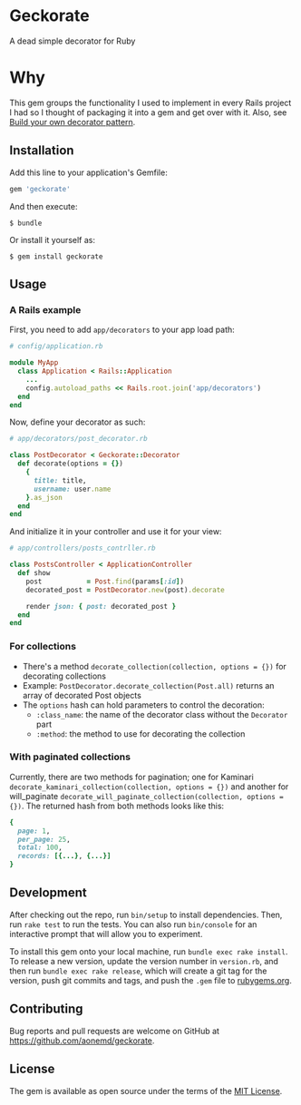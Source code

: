 # Geckorate

A dead simple decorator for Ruby

# Why

This gem groups the functionality I used to implement in every Rails project I
had so I thought of packaging it into a gem and get over with it. Also, see
[Build your own decorator pattern](https://pdabrowski.com/blog/build-your-own-decorator-pattern).

## Installation

Add this line to your application's Gemfile:

```ruby
gem 'geckorate'
```

And then execute:

    $ bundle

Or install it yourself as:

    $ gem install geckorate

## Usage

### A Rails example

First, you need to add `app/decorators` to your app load path:
```ruby
# config/application.rb

module MyApp
  class Application < Rails::Application
    ...
    config.autoload_paths << Rails.root.join('app/decorators')
  end
end

```

Now, define your decorator as such:
```ruby
# app/decorators/post_decorator.rb

class PostDecorator < Geckorate::Decorator
  def decorate(options = {})
    {
      title: title,
      username: user.name
    }.as_json
  end
end
```

And initialize it in your controller and use it for your view:
```ruby
# app/controllers/posts_contrller.rb

class PostsController < ApplicationController
  def show
    post           = Post.find(params[:id])
    decorated_post = PostDecorator.new(post).decorate

    render json: { post: decorated_post }
  end
end
```

### For collections

- There's a method `decorate_collection(collection, options = {})` for
  decorating collections
- Example: `PostDecorator.decorate_collection(Post.all)` returns an array of
  decorated Post objects
- The `options` hash can hold parameters to control the decoration:
  * `:class_name`: the name of the decorator class without the `Decorator` part
  * `:method`: the method to use for decorating the collection

### With paginated collections

Currently, there are two methods for pagination; one for Kaminari
`decorate_kaminari_collection(collection, options = {})` and another for will_paginate
`decorate_will_paginate_collection(collection, options = {})`. The returned hash from both
methods looks like this:

```ruby
{
  page: 1,
  per_page: 25,
  total: 100,
  records: [{...}, {...}]
}
```

## Development

After checking out the repo, run `bin/setup` to install dependencies. Then, run
`rake test` to run the tests. You can also run `bin/console` for an interactive
prompt that will allow you to experiment.

To install this gem onto your local machine, run `bundle exec rake install`. To
release a new version, update the version number in `version.rb`, and then run
`bundle exec rake release`, which will create a git tag for the version, push
git commits and tags, and push the `.gem` file to
[rubygems.org](https://rubygems.org).

## Contributing

Bug reports and pull requests are welcome on GitHub at
https://github.com/aonemd/geckorate.

## License

The gem is available as open source under the terms of the
[MIT License](https://opensource.org/licenses/MIT).
